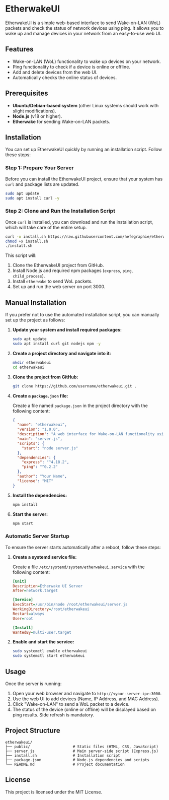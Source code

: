 # EtherwakeUI

EtherwakeUI is a simple web-based interface to send Wake-on-LAN (WoL) packets and check the status of network devices using ping. It allows you to wake up and manage devices in your network from an easy-to-use web UI.

## Features

- Wake-on-LAN (WoL) functionality to wake up devices on your network.
- Ping functionality to check if a device is online or offline.
- Add and delete devices from the web UI.
- Automatically checks the online status of devices.

## Prerequisites

- **Ubuntu/Debian-based system** (other Linux systems should work with slight modifications).
- **Node.js** (v18 or higher).
- **Etherwake** for sending Wake-on-LAN packets.

## Installation

You can set up EtherwakeUI quickly by running an installation script. Follow these steps:

### Step 1: Prepare Your Server

Before you can install the EtherwakeUI project, ensure that your system has `curl` and package lists are updated.

```bash
sudo apt update
sudo apt install curl -y
```

### Step 2: Clone and Run the Installation Script

Once `curl` is installed, you can download and run the installation script, which will take care of the entire setup.

```bash
curl -o install.sh https://raw.githubusercontent.com/hefegraphie/etherwakeui/main/install.sh
chmod +x install.sh
./install.sh
```

This script will:

1. Clone the EtherwakeUI project from GitHub.
2. Install Node.js and required npm packages (`express`, `ping`, `child_process`).
3. Install `etherwake` to send WoL packets.
4. Set up and run the web server on port 3000.

## Manual Installation

If you prefer not to use the automated installation script, you can manually set up the project as follows:

1. **Update your system and install required packages:**

    ```bash
    sudo apt update
    sudo apt install curl git nodejs npm -y
    ```

2. **Create a project directory and navigate into it:**

    ```bash
    mkdir etherwakeui
    cd etherwakeui
    ```

3. **Clone the project from GitHub:**

    ```bash
    git clone https://github.com/username/etherwakeui.git .
    ```

4. **Create a `package.json` file:**

    Create a file named `package.json` in the project directory with the following content:

    ```json
    {
      "name": "etherwakeui",
      "version": "1.0.0",
      "description": "A web interface for Wake-on-LAN functionality using Node.js and Express.",
      "main": "server.js",
      "scripts": {
        "start": "node server.js"
      },
      "dependencies": {
        "express": "^4.18.2",
        "ping": "^0.2.2"
      },
      "author": "Your Name",
      "license": "MIT"
    }
    ```

5. **Install the dependencies:**

    ```bash
    npm install
    ```

6. **Start the server:**

    ```bash
    npm start
    ```

### Automatic Server Startup

To ensure the server starts automatically after a reboot, follow these steps:

1. **Create a systemd service file:**

    Create a file `/etc/systemd/system/etherwakeui.service` with the following content:

    ```ini
    [Unit]
    Description=Etherwake UI Server
    After=network.target

    [Service]
    ExecStart=/usr/bin/node /root/etherwakeui/server.js
    WorkingDirectory=/root/etherwakeui
    Restart=always
    User=root

    [Install]
    WantedBy=multi-user.target
    ```

2. **Enable and start the service:**

    ```bash
    sudo systemctl enable etherwakeui
    sudo systemctl start etherwakeui
    ```

## Usage

Once the server is running:

1. Open your web browser and navigate to `http://<your-server-ip>:3000`.
2. Use the web UI to add devices (Name, IP Address, and MAC Address).
3. Click "Wake-on-LAN" to send a WoL packet to a device.
4. The status of the device (online or offline) will be displayed based on ping results. Side refresh is mandatory.

## Project Structure

```
etherwakeui/
├── public/                   # Static files (HTML, CSS, JavaScript)
├── server.js                 # Main server-side script (Express.js)
├── install.sh                # Installation script
├── package.json              # Node.js dependencies and scripts
└── README.md                 # Project documentation

```

## License

This project is licensed under the MIT License.
